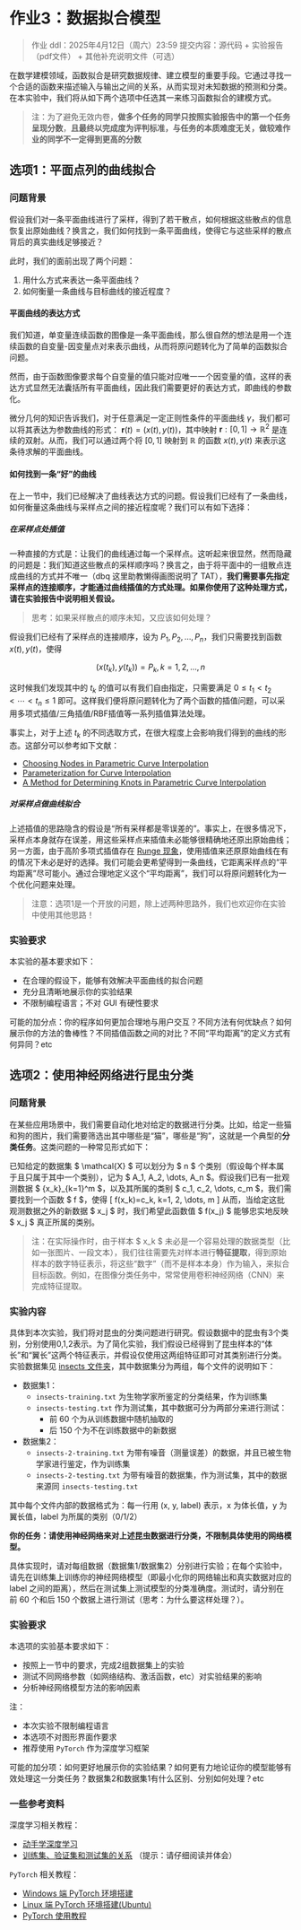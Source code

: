 # 作业3：数据拟合模型

> 作业 ddl：2025年4月12日（周六）23:59
> 提交内容：源代码 + 实验报告（pdf文件） + 其他补充说明文件（可选）

在数学建模领域，函数拟合是研究数据规律、建立模型的重要手段。它通过寻找一个合适的函数来描述输入与输出之间的关系，从而实现对未知数据的预测和分类。在本实验中，我们将从如下两个选项中任选其一来练习函数拟合的建模方式。

> 注：为了避免无效内卷，**做多个任务的同学只按照实验报告中的第一个任务呈现分数**，**且最终以完成度为评判标准，与任务的本质难度无关，做较难作业的同学不一定得到更高的分数**

## 选项1：平面点列的曲线拟合

### 问题背景

假设我们对一条平面曲线进行了采样，得到了若干散点，如何根据这些散点的信息恢复出原始曲线？换言之，我们如何找到一条平面曲线，使得它与这些采样的散点背后的真实曲线足够接近？

此时，我们的面前出现了两个问题：

1. 用什么方式来表达一条平面曲线？
2. 如何衡量一条曲线与目标曲线的接近程度？

#### 平面曲线的表达方式

我们知道，单变量连续函数的图像是一条平面曲线，那么很自然的想法是用一个连续函数的自变量-因变量点对来表示曲线，从而将原问题转化为了简单的函数拟合问题。

然而，由于函数图像要求每个自变量的值只能对应唯一一个因变量的值，这样的表达方式显然无法囊括所有平面曲线，因此我们需要更好的表达方式，即曲线的参数化。

微分几何的知识告诉我们，对于任意满足一定正则性条件的平面曲线 $\gamma$，我们都可以将其表达为参数曲线的形式： $\mathbf{r}(t)=(x(t), y(t))$，其中映射 $\mathbf{r}:[0, 1]\longrightarrow \mathbb{R}^2$ 是连续的双射。从而，我们可以通过两个将 $[0, 1]$ 映射到 $\mathbb{R}$ 的函数 $x(t), y(t)$ 来表示这条待求解的平面曲线。

#### 如何找到一条“好”的曲线

在上一节中，我们已经解决了曲线表达方式的问题。假设我们已经有了一条曲线，如何衡量这条曲线与采样点之间的接近程度呢？我们可以有如下选择：

##### 在采样点处插值

一种直接的方式是：让我们的曲线通过每一个采样点。这听起来很显然，然而隐藏的问题是：我们知道这些散点的采样顺序吗？换言之，由于将平面中的一组散点连成曲线的方式并不唯一（dbq 这里助教懒得画图说明了 TAT），**我们需要事先指定采样点的连接顺序，才能通过曲线插值的方式处理。如果你使用了这种处理方式，请在实验报告中说明相关假设。**

> 思考：如果采样散点的顺序未知，又应该如何处理？

假设我们已经有了采样点的连接顺序，设为 $P_1, P_2, \dots, P_n$，我们只需要找到函数 $x(t), y(t)$，使得 

$$
(x(t_k), y(t_k)) = P_k, k=1, 2, \dots, n 
$$

这时候我们发现其中的 $t_k$ 的值可以有我们自由指定，只需要满足 $0\leq t_1<t_2<\cdots < t_n\leq 1$ 即可。这样我们便将原问题转化为了两个函数的插值问题，可以采用多项式插值/三角插值/RBF插值等一系列插值算法处理。

事实上，对于上述 $t_k$ 的不同选取方式，在很大程度上会影响我们得到的曲线的形态。这部分可以参考如下文献：

- [Choosing Nodes in Parametric Curve Interpolation](https://dlnext.acm.org/doi/10.1016/0010-4485%2889%2990003-1)
- [Parameterization for Curve Interpolation](https://www.mn.uio.no/math/english/people/aca/michaelf/papers/curve_survey.pdf)
- [A Method for Determining Knots in Parametric Curve Interpolation](https://dl.acm.org/doi/10.1016/S0167-8396%2897%2900041-1)

##### 对采样点做曲线拟合

上述插值的思路隐含的假设是“所有采样都是零误差的”。事实上，在很多情况下，采样点本身就存在误差，用这些采样点来插值未必能够很精确地还原出原始曲线；另一方面，由于高阶多项式插值存在 [Runge 现象](https://zh.wikipedia.org/wiki/%E9%BE%99%E6%A0%BC%E7%8E%B0%E8%B1%A1)，使用插值来还原原始曲线在有的情况下未必是好的选择。我们可能会更希望得到一条曲线，它距离采样点的“平均距离”尽可能小。通过合理地定义这个“平均距离”，我们可以将原问题转化为一个优化问题来处理。

> 注意：选项1是一个开放的问题，除上述两种思路外，我们也欢迎你在实验中使用其他思路！

### 实验要求

本实验的基本要求如下：
- 在合理的假设下，能够有效解决平面曲线的拟合问题
- 充分且清晰地展示你的实验结果
- 不限制编程语言；不对 GUI 有硬性要求

可能的加分点：你的程序如何更加合理地与用户交互？不同方法有何优缺点？如何展示你的方法的鲁棒性？不同插值函数之间的对比？不同“平均距离”的定义方式有何异同？etc

## 选项2：使用神经网络进行昆虫分类

### 问题背景

在某些应用场景中，我们需要自动化地对给定的数据进行分类。比如，给定一些猫和狗的图片，我们需要筛选出其中哪些是“猫”，哪些是“狗”，这就是一个典型的**分类任务**。这类问题的一种常见形式如下：

已知给定的数据集 $ \mathcal{X} $ 可以划分为 $ n $ 个类别（假设每个样本属于且只属于其中一个类别），记为 $ A_1, A_2, \dots, A_n $。假设我们已有一批观测数据 $ \{x_k\}_{k=1}^m $，以及其所属的类别 $ c_1, c_2, \dots, c_m $，我们需要找到一个函数 $ f $，使得 \[ f(x_k)=c_k, k=1, 2, \dots, m \] 从而，当给定这批观测数据之外的新数据 $ x_j $ 时，我们希望此函数值 $ f(x_j) $ 能够忠实地反映 $ x_j $ 真正所属的类别。

> 注：在实际操作时，由于样本 $ x_k $ 未必是一个容易处理的数据类型（比如一张图片、一段文本），我们往往需要先对样本进行**特征提取**，得到原始样本的数字特征表示，将这些“数字”（而不是样本本身）作为输入，来拟合目标函数。例如，在图像分类任务中，常常使用卷积神经网络（CNN）来完成特征提取。

### 实验内容

具体到本次实验，我们将对昆虫的分类问题进行研究。假设数据中的昆虫有3个类别，分别使用0,1,2表示。为了简化实验，我们假设已经得到了昆虫样本的“体长”和“翼长”这两个特征表示，并假设仅使用这两组特征即可对其类别进行分类。实验数据集见 [insects 文件夹](./insects/)，其中数据集分为两组，每个文件的说明如下：
- 数据集1：
    - `insects-training.txt` 为生物学家所鉴定的分类结果，作为训练集
    - `insects-testing.txt` 作为测试集，其中数据可分为两部分来进行测试：
        - 前 60 个为从训练数据中随机抽取的
        - 后 150 个为不在训练数据中的新数据
- 数据集2：
    - `insects-2-training.txt` 为带有噪音（测量误差）的数据，并且已被生物学家进行鉴定，作为训练集
    - `insects-2-testing.txt` 为带有噪音的数据集，作为测试集，其中的数据来源同 `insects-testing.txt`

其中每个文件内部的数据格式为：每一行用 (x, y, label) 表示，x 为体长值，y 为翼长值，label 为所属的类别（0/1/2）

**你的任务：请使用神经网络来对上述昆虫数据进行分类，不限制具体使用的网络模型。**

具体实现时，请对每组数据（数据集1/数据集2）分别进行实验；在每个实验中，请先在训练集上训练你的神经网络模型（即最小化你的网络输出和真实数据对应的 label 之间的距离），然后在测试集上测试模型的分类准确度。测试时，请分别在前 60 个和后 150 个数据上进行测试（思考：为什么要这样处理？）。

### 实验要求

本选项的实验基本要求如下：
- 按照上一节中的要求，完成2组数据集上的实验
- 测试不同网络参数（如网络结构、激活函数，etc）对实验结果的影响
- 分析神经网络模型方法的影响因素

注：
- 本次实验不限制编程语言
- 本选项不对图形界面作要求
- 推荐使用 `PyTorch` 作为深度学习框架

可能的加分项：如何更好地展示你的实验结果？如何更有力地论证你的模型能够有效处理这一分类任务？数据集2和数据集1有什么区别、分别如何处理？etc

### 一些参考资料

深度学习相关教程：
- [动手学深度学习](https://zh.d2l.ai/)
- [训练集、验证集和测试集的关系](https://zhuanlan.zhihu.com/p/377789735)   （提示：请仔细阅读并体会）

`PyTorch` 相关教程：
- [Windows 端 PyTorch 环境搭建](https://blog.csdn.net/MANCXUARY/article/details/128798637)
- [Linux 端 PyTorch 环境搭建(Ubuntu)](https://blog.csdn.net/KRISNAT/article/details/124068391)
- [PyTorch 使用教程](https://www.runoob.com/pytorch/pytorch-tutorial.html)

